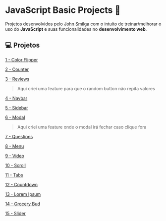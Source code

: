 # JavaScript Basic Projects :robot:


Projetos desenvolvidos pelo [John Smilga](https://github.com/john-smilga) com o intuíto de treinar/melhorar o uso do **JavaScript** e suas funcionalidades no **desenvolvimento web**.  




## :computer: Projetos 

[1 - Color Flipper](https://rafaelhmp.github.io/javascript-basic-projects/1-color-flipper/)

[2 - Counter](https://rafaelhmp.github.io/javascript-basic-projects/2-counter/)

[3 - Reviews](https://rafaelhmp.github.io/javascript-basic-projects/3-reviews/)
>Aqui criei uma feature para que o random button não repita valores

[4 - Navbar](https://rafaelhmp.github.io/javascript-basic-projects/4-navbar/)

[5 - Sidebar](https://rafaelhmp.github.io/javascript-basic-projects/5-sidebar/)

[6 - Modal](https://rafaelhmp.github.io/javascript-basic-projects/6-modal/)
>Aqui criei uma feature onde o modal irá fechar caso clique fora

[7 - Questions](https://rafaelhmp.github.io/javascript-basic-projects/7-questions/)

[8 - Menu](https://rafaelhmp.github.io/javascript-basic-projects/8-menu/)

[9 - Video](https://rafaelhmp.github.io/javascript-basic-projects/9-video/)

[10 - Scroll](https://rafaelhmp.github.io/javascript-basic-projects/10-scroll/)

[11 - Tabs](https://rafaelhmp.github.io/javascript-basic-projects/11-tabs/)

[12 - Countdown](https://rafaelhmp.github.io/javascript-basic-projects/12-countdown-timer/)

[13 - Lorem Ipsum](https://rafaelhmp.github.io/javascript-basic-projects/13-lorem-ipsum/)

[14 - Grocery Bud](https://rafaelhmp.github.io/javascript-basic-projects/14-grocery-bud/)

[15 - Slider](https://rafaelhmp.github.io/javascript-basic-projects/15-slider/)